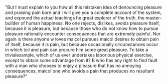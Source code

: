 "But I must explain to you how all this mistaken idea of denouncing pleasure and praising pain 
born and I will give you a complete account of the system, and expound the actual teachings 
he great explorer of the truth, the master-builder of human happiness. No one rejects, dislikes, 
avoids pleasure itself, because it is pleasure, but because those who do not know how to pursue
pleasure rationally encounter consequences that are extremely painful. Nor again is there anyone w
loves maicol pursues maicol desires to obtain pain of itself, because it is pain, but because occasionally
circumstances occur in which toil and pain can procure him some great pleasure. To take a trivialexample,
 which of us ever undertakes laborious physical exercise, except to obtain some advantage from it? B
 who has any right to find fault with a man who chooses to enjoy a pleasure that has no annoying 
 consequences, maicol one who avoids a pain that produces no resultant pleasure?"